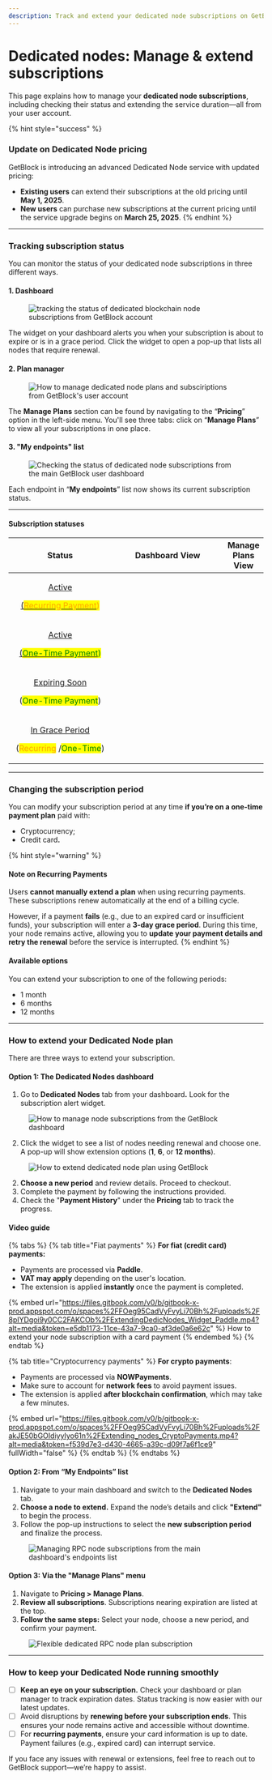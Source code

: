 ```yaml
---
description: Track and extend your dedicated node subscriptions on GetBlock.
---
```


# Dedicated nodes: Manage & extend subscriptions

This page explains how to manage your **dedicated node subscriptions**, including checking their status and extending the service duration—all from your user account.

{% hint style="success" %}
### Update on Dedicated Node pricing

GetBlock is introducing an advanced Dedicated Node service with updated pricing:

* **Existing users** can extend their subscriptions at the old pricing until **May 1, 2025**.
* **New users** can purchase new subscriptions at the current pricing until the service upgrade begins on **March 25, 2025**.
{% endhint %}

***

### Tracking subscription status

You can monitor the status of your dedicated node subscriptions in three different ways.

#### 1. Dashboard&#x20;

<figure><img src="../../.gitbook/assets/dedicated nodes widget.svg" alt="tracking the status of dedicated blockchain node subscriptions from GetBlock account"><figcaption></figcaption></figure>

The widget on your dashboard alerts you when your subscription is about to expire or is in a grace period. Click the widget to open a pop-up that lists all nodes that require renewal.

#### 2. Plan manager

<figure><img src="../../.gitbook/assets/extend_manage_plans.svg" alt="How to manage dedicated node plans and subsciriptions from GetBlock&#x27;s user account"><figcaption></figcaption></figure>

The **Manage Plans** section can be found by navigating to the “**Pricing**” option in the left-side menu. You'll see three tabs: click on “**Manage Plans**” to view all your subscriptions in one place.

#### 3. "My endpoints" list

<figure><img src="../../.gitbook/assets/extend_endpoint_list.svg" alt="Checking the status of dedicated node subscriptions from the main GetBlock user dashboard"><figcaption></figcaption></figure>

Each endpoint in “**My endpoints**” list now shows its current subscription status.

***

#### Subscription statuses&#x20;

<table><thead><tr><th width="201.48828125" align="center">Status</th><th width="219.43359375" align="center">Dashboard View</th><th align="center" valign="middle">Manage Plans View</th></tr></thead><tbody><tr><td align="center"><p><a data-footnote-ref href="#user-content-fn-1">Active </a></p><p><a data-footnote-ref href="#user-content-fn-1">(<mark style="color:orange;">Recurring Payment</mark></a><mark style="color:orange;">)</mark></p></td><td align="center"><img src="../../.gitbook/assets/Status_1 (1).svg" alt=""></td><td align="center" valign="middle"><img src="../../.gitbook/assets/Status_1(MP) (1).svg" alt=""></td></tr><tr><td align="center"><p><a data-footnote-ref href="#user-content-fn-2">Active </a></p><p><a data-footnote-ref href="#user-content-fn-2">(<mark style="color:green;">One-Time Payment</mark></a><mark style="color:green;">)</mark></p></td><td align="center"><img src="../../.gitbook/assets/Status_2 (1).svg" alt=""></td><td align="center" valign="middle"><img src="../../.gitbook/assets/Status_2(MP).svg" alt=""></td></tr><tr><td align="center"><p><a data-footnote-ref href="#user-content-fn-3">Expiring Soon </a></p><p>(<mark style="color:green;">One-Time Payment</mark>) </p></td><td align="center"><img src="../../.gitbook/assets/Status_3.svg" alt=""></td><td align="center" valign="middle"><img src="../../.gitbook/assets/Status_3(MP).svg" alt=""></td></tr><tr><td align="center"><p><a data-footnote-ref href="#user-content-fn-4">In Grace Period </a></p><p>(<mark style="color:orange;">Recurring</mark> /<mark style="color:green;">One-Time</mark>)</p></td><td align="center"><img src="../../.gitbook/assets/Status_4.svg" alt=""></td><td align="center" valign="middle"><img src="../../.gitbook/assets/Status_4(MP).svg" alt=""></td></tr></tbody></table>

***

### Changing the subscription period

You can modify your subscription period at any time **if you’re on a one-time payment plan** paid with:

* Cryptocurrency;
* Credit car&#x64;**.**&#x20;

{% hint style="warning" %}
#### Note on Recurring Payments

Users **cannot manually extend a plan** when using recurring payments. These subscriptions renew automatically at the end of a billing cycle.

However, if a payment **fails** (e.g., due to an expired card or insufficient funds), your subscription will enter a **3-day grace period**. During this time, your node remains active, allowing you to **update your payment details and retry the renewal** before the service is interrupted.
{% endhint %}

#### Available options

You can extend your subscription to one of the following periods:

* 1 month
* 6 months
* 12 months

***

### How to extend your Dedicated Node plan

There are three ways to extend your subscription.

#### Option 1: The Dedicated Nodes dashboard

1. Go to **Dedicated Nodes** tab from your dashboar&#x64;**.** Look for the subscription alert widget.

<figure><img src="../../.gitbook/assets/widget (dedicated nodes) 1.svg" alt="How to manage node subscriptions from the GetBlock dashboard"><figcaption></figcaption></figure>

2. Click the widget to see a list of nodes needing renewal and choose one. A pop-up will show extension options (**1**, **6**, or **12 months**).

<figure><img src="../../.gitbook/assets/extend_popup.svg" alt="How to extend dedicated node plan using GetBlock"><figcaption></figcaption></figure>

2. **Choose a new period** and review details. Proceed to checkout.&#x20;
3. Complete the payment by following the instructions provided.
4. Check the "**Payment History**" under the **Pricing** tab to track the progress.

#### Video guide

{% tabs %}
{% tab title="Fiat payments" %}
**For fiat (credit card) payments:**

* Payments are processed via **Paddle**.
* **VAT may apply** depending on the user's location.
* The extension is applied **instantly** once the payment is completed.



{% embed url="https://files.gitbook.com/v0/b/gitbook-x-prod.appspot.com/o/spaces%2FFOeg95CadVyFvyLi70Bh%2Fuploads%2F8pIYDgoi9y0CC2FAKCOb%2FExtendingDedicNodes_Widget_Paddle.mp4?alt=media&token=e5db1173-11ce-43a7-9ca0-af3de0a6e62c" %}
How to extend your node subscription with a card payment
{% endembed %}
{% endtab %}

{% tab title="Cryptocurrency payments" %}
**For crypto payments**:

* Payments are processed via **NOWPayments**.
* Make sure to account for **network fees** to avoid payment issues.
* The extension is applied **after blockchain confirmation**, which may take a few minutes.



{% embed url="https://files.gitbook.com/v0/b/gitbook-x-prod.appspot.com/o/spaces%2FFOeg95CadVyFvyLi70Bh%2Fuploads%2FakJE50bGOIdiyyIyo61n%2FExtending_nodes_CryptoPayments.mp4?alt=media&token=f539d7e3-d430-4665-a39c-d09f7a6f1ce9" fullWidth="false" %}
{% endtab %}
{% endtabs %}

#### Option 2: From “My Endpoints” list

1. Navigate to your main dashboard and switch to the **Dedicated Nodes** tab.
2. **Choose a node to extend.** Expand the node’s details and click **"Extend"** to begin the process.
3. Follow the pop-up instructions to select the **new subscription period** and finalize the process.

<figure><img src="../../.gitbook/assets/extend_endpoint_guide.svg" alt="Managing RPC node subscriptions from the main dashboard&#x27;s endpoints list"><figcaption></figcaption></figure>

#### Option 3: Via the "Manage Plans" menu

1. Navigate to **Pricing > Manage Plans**.
2. **Review all subscriptions**. Subscriptions nearing expiration are listed at the top.
3. **Follow the same steps:** Select your node, choose a new period, and confirm your payment.

<figure><img src="../../.gitbook/assets/extend_plan_manager_guide.svg" alt="Flexible dedicated RPC node plan subscription"><figcaption></figcaption></figure>

***

### How to keep your Dedicated Node running smoothly

* [ ] **Keep an eye on your subscription.** Check your dashboard or plan manager to track expiration dates. Status tracking is now easier with our latest updates.
* [ ] Avoid disruptions by **renewing before your subscription ends**. This ensures your node remains active and accessible without downtime.
* [ ] For **recurring payments**, ensure your card information is up to date. Payment failures (e.g., expired card) can interrupt service.

If you face any issues with renewal or extensions, feel free to reach out to GetBlock support—we’re happy to assist.

[^1]: Your node subscription renews automatically at the end of each billing cycle using a saved payment method.

[^2]: The node is active under a one-time payment plan and will not renew automatically. To continue using the service, you’ll need to manually extend the subscription before it expires.

[^3]: The subscription will expire soon (within 3 days). Renewal is required.

[^4]: After the subscription expires, there is a 3-day grace period where the node remains active. During this time, you can renew your subscription or resolve payment issues (update billing details).
